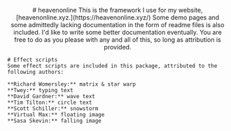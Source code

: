 <p align="center">
	# heavenonline
	This is the framework I use for my website, [heavenonline.xyz.](https://heavenonline.xyz/)
	Some demo pages and some admittedly lacking documentation in the form of readme files is also included.
	I'd like to write some better documentation eventually.
	You are free to do as you please with any and all of this, so long as attribution is provided.

	# Effect scripts
	Some effect scripts are included in this package, attributed to the following authors:

	**Richard Womersley:** matrix & star warp  
	**Twey:** typing text  
	**David Gardner:** wave text  
	**Tim Tilton:** circle text  
	**Scott Schiller:** snowstorm  
	**Virtual Max:** floating image  
	**Sasa Skevin:** falling image
</p>